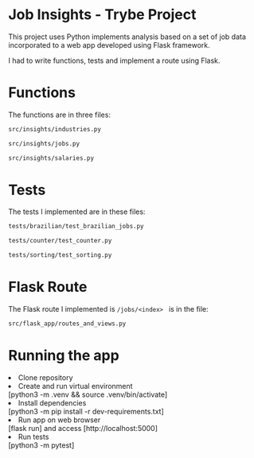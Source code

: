 # Job Insights - Trybe Project
<!-- Olá, Tryber!
Esse é apenas um arquivo inicial para o README do seu projeto no qual você pode customizar e reutilizar todas as vezes que for executar o trybe-publisher.

Para deixá-lo com a sua cara, basta alterar o seguinte arquivo da sua máquina: ~/.student-repo-publisher/custom/_NEW_README.md

É essencial que você preencha esse documento por conta própria, ok?
Não deixe de usar nossas dicas de escrita de README de projetos, e deixe sua criatividade brilhar!
:warning: IMPORTANTE: você precisa deixar nítido:
- quais arquivos/pastas foram desenvolvidos por você; 
- quais arquivos/pastas foram desenvolvidos por outra pessoa estudante;
- quais arquivos/pastas foram desenvolvidos pela Trybe.
-->
This project uses Python implements analysis based on a set of job data incorporated to a web app developed using Flask framework.

I had to write functions, tests and implement a route using Flask.

# Functions
The functions are in three files:
```bash
src/insights/industries.py
```
```bash
src/insights/jobs.py
```
```bash
src/insights/salaries.py
```
# Tests
The tests I implemented are in these files:
```bash
tests/brazilian/test_brazilian_jobs.py
```
```bash
tests/counter/test_counter.py
```
```bash
tests/sorting/test_sorting.py
```

# Flask Route
The Flask route I implemented is ```/jobs/<index> ``` is in the file:
```bash
src/flask_app/routes_and_views.py
```

# Running the app
<li>Clone repository</li>
<li>Create and run virtual environment</li>
[python3 -m .venv && source .venv/bin/activate]
<li>Install dependencies</li>
[python3 -m pip install -r dev-requirements.txt]
<li>Run app on web browser</li>
[flask run] and access [http://localhost:5000]
<li>Run tests</li>
[python3 -m pytest]
